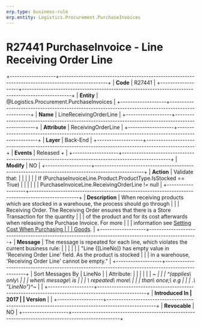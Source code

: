 ```yaml
---
erp.type: business-rule
erp.entity: Logistics.Procurement.PurchaseInvoices
---
```


# R27441 PurchaseInvoice - Line Receiving Order Line
+-------------------+--------------------------------------------------------------------------------------------------+
| **Code**          | R27441                                                                                           |
+-------------------+--------------------------------------------------------------------------------------------------+
| **Entity**        | @Logistics.Procurement.PurchaseInvoices                                                                                  |
+-------------------+--------------------------------------------------------------------------------------------------+
| **Name**          | LineReceivingOrderLine                                                                           |
+-------------------+--------------------------------------------------------------------------------------------------+
| **Attribute**     | ReceivingOrderLine                                                                               |
+-------------------+--------------------------------------------------------------------------------------------------+
| **Layer**         | Back-End                                                                                         |
+-------------------+--------------------------------------------------------------------------------------------------+
| **Events**        | Released +                                                                                       |
+-------------------+--------------------------------------------------------------------------------------------------+
| **Modify**        | NO                                                                                               |
+-------------------+--------------------------------------------------------------------------------------------------+
| **Action**        | Validate that:                                                                                   |
|                   |                                                                                                  |
|                   | If (PurchaseInvoiceLine.Product.ProductType.IsStocked == True)                                   |
|                   |                                                                                                  |
|                   | PurchaseInvoiceLine.ReceivingOrderLine != null                                                   |
+-------------------+--------------------------------------------------------------------------------------------------+
| **Description**   | When receiving products which are stocked in a warehouse, the process should go through          |
|                   | Receiving Order. The Receiving Order ensures that there is a Store Transaction for the quantity  |
|                   | of the product and for its cost afterwards when releasing the Purchase Invoice. For more         |
|                   | information see [Setting Cost When Purchasing                                                    |
|                   | Goods](https://confluence.erp.net/display/techdoc/Setting+Cost+When+Purchasing+Goods).           |
+-------------------+--------------------------------------------------------------------------------------------------+
| **Message**       | The message is repeated for each line, which violates the current business rule:                 |
|                   |                                                                                                  |
|                   | \"Line {\[LineNo\]} has empty value in \'Receiving Order Line\' field. As the product is stocked |
|                   | in а warehouse, \'Receiving Order Line\' cannot be empty.\"                                      |
+-------------------+--------------------------------------------------------------------------------------------------+
| Sort Messages By  | LineNo                                                                                           |
| Attribute:        |                                                                                                  |
|                   |                                                                                                  |
| *~                |                                                                                                  |
| ^(applies\ only\  |                                                                                                  |
| when\ message\ is |                                                                                                  |
| \ repeated\ more\ |                                                                                                  |
|  than\ once;\ e.g |                                                                                                  |
| .\ \"LineNo\")^~* |                                                                                                  |
+-------------------+--------------------------------------------------------------------------------------------------+
| **Introduced In   | 2017                                                                                             |
| Version**         |                                                                                                  |
+-------------------+--------------------------------------------------------------------------------------------------+
| **Revocable**     | NO                                                                                               |
+-------------------+--------------------------------------------------------------------------------------------------+

  

  

  
